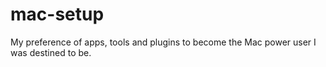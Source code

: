 # mac-setup
My preference of apps, tools and plugins to become the Mac power user I was destined to be.
